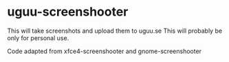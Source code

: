 # uguu-screenshooter

This will take screenshots and upload them to uguu.se
This will probably be only for personal use.

Code adapted from 
xfce4-screenshooter and gnome-screenshooter
